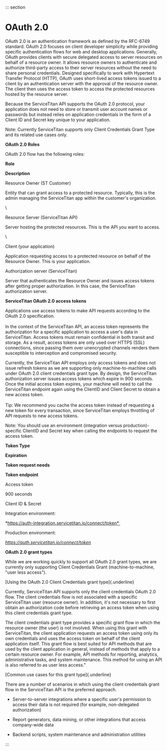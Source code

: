 <div>

::: section
<div>

<div>

</div>

<div>

<div>

# OAuth 2.0

OAuth 2.0 is an authentication framework as defined by the RFC-6749
standard. OAuth 2.0 focuses on client developer simplicity while
providing specific authentication flows for web and desktop
applications. Generally, OAuth provides clients with secure delegated
access to server resources on behalf of a resource owner. It allows
resource owners to authenticate and authorize third-party access to
their server resources without the need to share personal credentials.
Designed specifically to work with Hypertext Transfer Protocol (HTTP),
OAuth uses short-lived access tokens issued to a client by an
authentication server with the approval of the resource owner. The
client then uses the access token to access the protected resources
hosted by the resource server.

Because the ServiceTitan API supports the OAuth 2.0 protocol, your
application does not need to store or transmit user account names or
passwords but instead relies on application credentials in the form of a
Client ID and Secret key unique to your application.

Note: Currently ServiceTitan supports only Client Credentials Grant Type
and its related use cases only.

**OAuth 2.0 Roles**

OAuth 2.0 flow has the following roles:

</div>

<div>

<div>

<div>

<div>

**Role**

</div>

</div>

<div>

<div>

**Description**

</div>

</div>

<div>

<div>

Resource Owner (ST Customer)

</div>

</div>

<div>

<div>

Entity that can grant access to a protected resource. Typically, this is
the admin managing the ServiceTitan app within the customer's
organization. 

\

</div>

</div>

<div>

<div>

Resource Server (ServiceTitan API)

</div>

</div>

<div>

<div>

Server hosting the protected resources. This is the API you want to
access.

\

</div>

</div>

<div>

<div>

Client (your application)

</div>

</div>

<div>

<div>

Application requesting access to a protected resource on behalf of the
Resource Owner. This is your application. 

</div>

<div>

</div>

</div>

<div>

<div>

</div>

<div>

Authorization server (ServiceTitan)

</div>

</div>

<div>

<div>

Server that authenticates the Resource Owner and issues access tokens
after getting proper authorization. In this case, the ServiceTitan
authorization server.

</div>

</div>

</div>

</div>

<div>

**ServiceTitan OAuth 2.0 access tokens**

Applications use access tokens to make API requests according to the
OAuth 2.0 specification.\
\
In the context of the ServiceTitan API, an access token represents the
authorization for a specific application to access a user's data in
ServiceTitan. Access tokens must remain confidential in both transit and
storage. As a result, access tokens are only used over HTTPS (SSL)
connections, since passing them over unencrypted channels renders them
susceptible to interception and compromised security.

Currently, the ServiceTitan API employs only access tokens and does not
issue refresh tokens as we are supporting only machine-to-machine calls
under OAuth 2.0 client credentials grant type. By design, the
ServiceTitan authorization server issues access tokens which expire in
900 seconds. Once the initial access token expires, your machine will
need to call the ServiceTitan endpoint again using the ClientID and
Client Secret to obtain a new access token.\
\
Tip: We recommend you cache the access token instead of requesting a new
token for every transaction, since ServiceTitan employs throttling of
API requests to new access tokens. 

Note: You should use an environment (integration versus
production)-specific ClientID and Secret key when calling the endpoints
to request the access token. 

</div>

<div>

<div>

<div>

<div>

**Token Type**

</div>

</div>

<div>

<div>

**Expiration**

</div>

</div>

<div>

<div>

**Token request needs**

</div>

</div>

<div>

<div>

**Token endpoint**

</div>

</div>

<div>

<div>

Access token

</div>

</div>

<div>

<div>

900 seconds

</div>

</div>

<div>

<div>

Client ID & Secret

</div>

</div>

<div>

<div>

Integration environment:

*https://auth-integration.servicetitan.io/connect/token* 

Production environment:

*https://auth.servicetitan.io/connect/token*

</div>

</div>

</div>

</div>

<div>

**OAuth 2.0 grant types**

While we are working quickly to support all OAuth 2.0 grant types, we
are currently only supporting Client Credentials Grant
(machine-to-machine, "user less access").

[Using the OAuth 2.0 Client Credentials grant type]{.underline}

Currently, ServiceTitan API supports only the client credentials OAuth
2.0 flow. The client credentials flow is not associated with a specific
ServiceTitan user (resource owner). In addition, it's not necessary to
first obtain an authorization code before retrieving an access token
when using this client credentials grant type. 

The client credentials grant type provides a specific grant flow in
which the resource owner (the user) is not involved. When using this
grant with ServiceTitan, the client application requests an access token
using only its own credentials and uses the access token on behalf of
the client application itself. This grant flow is best suited for API
methods that are used by the client application in general, instead of
methods that apply to a certain resource owner. For example, API methods
for reporting, analytics, administrative tasks, and system maintenance.
This method for using an API is also referred to as user less access."

[Common use cases for this grant type]{.underline}

There are a number of scenarios in which using the client credentials
grant flow in the ServiceTitan API is the preferred approach. 

-   Server-to-server integrations where a specific user's permission to
    access their data is not required (for example, non-delegated
    authorization)

-   Report generators, data mining, or other integrations that access
    company-wide data 

-   Backend scripts, system maintenance and administration utilities

</div>

</div>

</div>
:::

</div>
